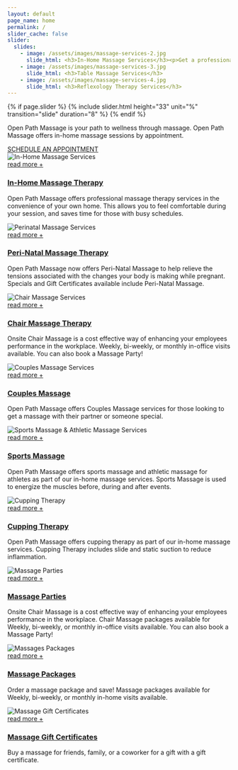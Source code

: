 ```yaml
---
layout: default
page_name: home
permalink: /
slider_cache: false
slider:
  slides:
    - image: /assets/images/massage-services-2.jpg
      slide_html: <h3>In-Home Massage Services</h3><p>Get a professional massage in the comfort of your own home.</p><p><a href="/in-home-massage" class="btn-u">Learn More</a></p>
    - image: /assets/images/massage-services-3.jpg
      slide_html: <h3>Table Massage Services</h3>
    - image: /assets/images/massage-services-4.jpg
      slide_html: <h3>Reflexology Therapy Services</h3>
---
```


{% if page.slider %}
  {% include slider.html height="33" unit="%" transition="slide" duration="8" %}
{% endif %}

<!--=== Call to Action ===-->
<div class="call-action-v1 bg-color-light">
  <div class="container">
    <div class="call-action-v1-box">
      <div class="call-action-v1-in">
        <p class="white-text">Open Path Massage is your path to wellness through massage. Open Path Massage offers in-home massage sessions by appointment.</p>
      </div>
      <div class="call-action-v1-in inner-btn page-scroll">
        <a href="/contact" class="btn-u btn-brd btn-brd-hover btn-u-dark btn-u-block">SCHEDULE AN APPOINTMENT</a>
      </div>
    </div>
  </div>
</div>
<!--=== End Call to Action ===-->

<!--=== Content Part ===-->
<div class="container content">
  <div class="margin-bottom-10"></div>
  <div class="row">
		<div class="col-md-4">
			<div class="thumbnails thumbnail-style thumbnail-kenburn">
				<div class="thumbnail-img">
					<div class="overflow-hidden">
						<img class="img-responsive" src="/assets/images/massage-services.jpeg" alt="In-Home Massage Services">
					</div>
					<a class="btn-more hover-effect" href="/in-home-massage">read more +</a>
				</div>
				<div class="caption">
					<h3><a class="hover-effect" href="/in-home-massage">In-Home Massage Therapy</a></h3>
					<p>Open Path Massage offers professional massage therapy services in the convenience of your own home. This allows you to feel comfortable during your session, and saves time for those with busy schedules.</p>
				</div>
			</div>
		</div>
		<div class="col-md-4">
			<div class="thumbnails thumbnail-style thumbnail-kenburn">
				<div class="thumbnail-img">
					<div class="overflow-hidden">
						<img class="img-responsive" src="/assets/images/perinatal-massage.jpg" alt="Perinatal Massage Services">
					</div>
					<a class="btn-more hover-effect" href="/peri-natal-massage">read more +</a>
				</div>
				<div class="caption">
					<h3><a class="hover-effect" href="/peri-natal-massage">Peri-Natal Massage Therapy</a></h3>
					<p>Open Path Massage now offers Peri-Natal Massage to help relieve the tensions associated with the changes your body is making while pregnant. Specials and Gift Certificates available include Peri-Natal Massage.</p>
				</div>
			</div>
		</div>
		<div class="col-md-4">
			<div class="thumbnails thumbnail-style thumbnail-kenburn">
				<div class="thumbnail-img">
					<div class="overflow-hidden">
						<img class="img-responsive" src="/assets/images/chair-massage.jpg" alt="Chair Massage Services">
					</div>
					<a class="btn-more hover-effect" href="/chair-massage">read more +</a>
				</div>
				<div class="caption">
					<h3><a class="hover-effect" href="/chair-massage">Chair Massage Therapy</a></h3>
					<p>Onsite Chair Massage is a cost effective way of enhancing your employees performance in the workplace. Weekly, bi-weekly, or monthly in-office visits available. You can also book a Massage Party!</p>
				</div>
			</div>
		</div>
	</div>
  <div class="row">
		<div class="col-md-4">
      <div class="thumbnails thumbnail-style thumbnail-kenburn">
        <div class="thumbnail-img">
          <div class="overflow-hidden">
            <img class="img-responsive" src="/assets/images/couples-massage.jpg" alt="Couples Massage Services">
          </div>
          <a class="btn-more hover-effect" href="/couples-massage">read more +</a>
        </div>
        <div class="caption">
          <h3><a class="hover-effect" href="/couples-massage">Couples Massage</a></h3>
          <p>Open Path Massage offers Couples Massage services for those looking to get a massage with their partner or someone special.</p>
        </div>
      </div>
    </div>
		<div class="col-md-4">
			<div class="thumbnails thumbnail-style thumbnail-kenburn">
				<div class="thumbnail-img">
					<div class="overflow-hidden">
						<img class="img-responsive" src="/assets/images/sports-massage.jpg" alt="Sports Massage & Athletic Massage Services">
					</div>
					<a class="btn-more hover-effect" href="/sports-massage">read more +</a>
				</div>
				<div class="caption">
					<h3><a class="hover-effect" href="/sports-massage">Sports Massage</a></h3>
					<p>Open Path Massage offers sports massage and athletic massage for athletes as part of our in-home massage services. Sports Massage is used to energize the muscles before, during and after events.</p>
				</div>
			</div>
		</div>
		<div class="col-md-4">
			<div class="thumbnails thumbnail-style thumbnail-kenburn">
				<div class="thumbnail-img">
					<div class="overflow-hidden">
						<img class="img-responsive" src="/assets/images/cupping-therapy.jpg" alt="Cupping Therapy">
					</div>
					<a class="btn-more hover-effect" href="/cupping-therapy">read more +</a>
				</div>
				<div class="caption">
					<h3><a class="hover-effect" href="/cupping-therapy">Cupping Therapy</a></h3>
					<p>Open Path Massage offers cupping therapy as part of our in-home massage services. Cupping Therapy includes slide and static suction to reduce inflammation.</p>
				</div>
			</div>
		</div>
	</div>
  <div class="row">
    <div class="col-md-4">
      <div class="thumbnails thumbnail-style thumbnail-kenburn">
        <div class="thumbnail-img">
          <div class="overflow-hidden">
            <img class="img-responsive" src="/assets/images/massage-parties.jpg" alt="Massage Parties">
          </div>
          <a class="btn-more hover-effect" href="/massage-parties">read more +</a>
        </div>
        <div class="caption">
          <h3><a class="hover-effect" href="/massage-parties">Massage Parties</a></h3>
          <p>Onsite Chair Massage is a cost effective way of enhancing your employees performance in the workplace. Chair Massage packages available for Weekly, bi-weekly, or monthly in-office visits available. You can also book a Massage Party!</p>
        </div>
      </div>
    </div>
    <div class="col-md-4">
      <div class="thumbnails thumbnail-style thumbnail-kenburn">
        <div class="thumbnail-img">
          <div class="overflow-hidden">
            <img class="img-responsive" src="/assets/images/massage-packages.jpg" alt="Massages Packages">
          </div>
          <a class="btn-more hover-effect" href="/massage-packages">read more +</a>
        </div>
        <div class="caption">
          <h3><a class="hover-effect" href="/massage-packages">Massage Packages</a></h3>
          <p>Order a massage package and save! Massage packages available for Weekly, bi-weekly, or monthly in-home visits available.</p>
        </div>
      </div>
    </div>
    <div class="col-md-4">
      <div class="thumbnails thumbnail-style thumbnail-kenburn">
        <div class="thumbnail-img">
          <div class="overflow-hidden">
            <img class="img-responsive" src="/assets/images/gift-certificates.jpg" alt="Massage Gift Certificates">
          </div>
          <a class="btn-more hover-effect" href="/massage-gift-certifcates">read more +</a>
        </div>
        <div class="caption">
          <h3><a class="hover-effect" href="/massage-gift-certifcates">Massage Gift Certificates</a></h3>
          <p>Buy a massage for friends, family, or a coworker for a gift with a gift certificate.</p>
        </div>
      </div>
    </div>
  </div>
</div><!--/container-->
<!-- End Content Part -->
